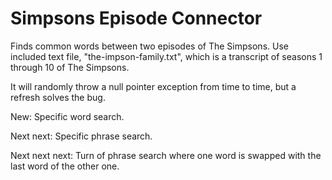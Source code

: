 # Simpsons Episode Connector
Finds common words between two episodes of The Simpsons.
Use included text file, "the-impson-family.txt", which is a transcript of seasons 1 through 10 of The Simpsons.

It will randomly throw a null pointer exception from time to time, but a refresh solves the bug.

New: Specific word search.

Next next: Specific phrase search.

Next next next: Turn of phrase search where one word is swapped with the last word of the other one.
